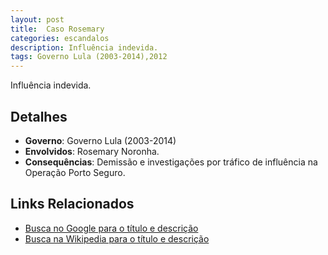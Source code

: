 ```yaml
---
layout: post
title:  Caso Rosemary
categories: escandalos
description: Influência indevida.
tags: Governo Lula (2003-2014),2012
---
```


Influência indevida.

## Detalhes
- **Governo**: Governo Lula (2003-2014)
- **Envolvidos**: Rosemary Noronha.
- **Consequências**: Demissão e investigações por tráfico de influência na Operação Porto Seguro.

## Links Relacionados
- [Busca no Google para o título e descrição](https://www.google.com/search?q=Caso%20Rosemary%20Influ%C3%AAncia%20indevida.%20Governo%20Lula%20%282003-2014%29)
- [Busca na Wikipedia para o título e descrição](https://en.wikipedia.org/w/index.php?search=Caso%20Rosemary%20Influ%C3%AAncia%20indevida.%20Governo%20Lula%20%282003-2014%29)
